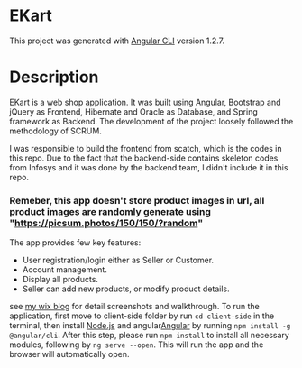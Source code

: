 # EKart

This project was generated with [Angular CLI](https://github.com/angular/angular-cli) version 1.2.7.

# Description
EKart is a web shop application. It was built using Angular, Bootstrap and jQuery as Frontend, Hibernate and Oracle as Database, and Spring framework as Backend. The development of the project loosely followed the methodology of SCRUM.
 
I was responsible to build the frontend from scatch, which is the codes in this repo. Due to the fact that the backend-side contains skeleton codes from Infosys and it was done by the backend team, I didn't include it in this repo.

### Remeber, this app doesn't store product images in url, all product images are randomly generate using "https://picsum.photos/150/150/?random"

The app provides few key features:

- User registration/login either as Seller or Customer.
- Account management.
- Display all products.
- Seller can add new products, or modify product details.

see [my wix blog](https://xuchen323.wixsite.com/website/single-post/2018/09/11/EKart----A-web-shop-application) for detail screenshots and walkthrough.
 To run the application, first move to client-side folder by run ```cd client-side``` in the terminal, then install [Node.js](https://nodejs.org/en/) and  angular[Angular](https://angular.io/guide/quickstart) by running ```npm install -g @angular/cli```. After this step, please run ```npm install``` to install all necessary modules, following by ```ng serve --open```. This will run the app and the browser will automatically open.
